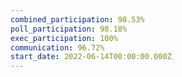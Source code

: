 ```yaml
---
combined_participation: 98.53%
poll_participation: 98.18%
exec_participation: 100%
communication: 96.72%
start_date: 2022-06-14T00:00:00.000Z
---
```

